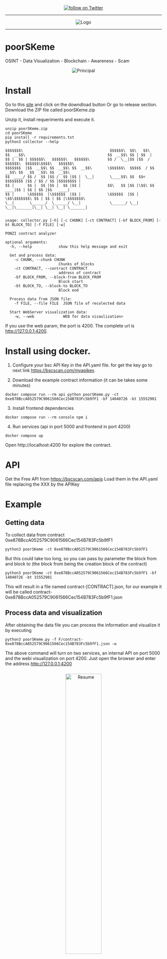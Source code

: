 <div align="center" style="margin-bottom: 10px;">
    <a href="https://twitter.com/intent/follow?screen_name=kennbroorg">
	<img alt="follow on Twitter" src="https://img.shields.io/twitter/follow/kennbroorg.svg?label=follow%20&style=for-the-badge&logo=twitter&labelColor=abcdef&color=1da1f2">
    </a>
</div>

---

<div align="center">
    <img alt="Logo" src="https://kennbroorg.gitlab.io/poorskeme-page/img/poorSKeme-logo.png">
</div>

---
# poorSKeme

OSINT - Data Visualization - Blockchain - Awareness - Scam

<div align="center">
    <img alt="Principal" src="https://kennbroorg.gitlab.io/poorskeme-page/img/principal.png">
</div>

# Install
Go to this [site](https://kennbroorg.gitlab.io/poorskeme-page/) and click on the downdload button
Or go to release section. Download the ZIP file called poorSKeme.zip

Unzip it, install requeriments and execute it.

``` shell
unzip poorSKeme.zip
cd poorSKeme
pip install -r requirements.txt
python3 collector --help
```
```
$$$$$$$\                                       $$$$$$\  $$\   $$\
$$  __$$\                                     $$  __$$\ $$ | $$  |
$$ |  $$ | $$$$$$\   $$$$$$\   $$$$$$\        $$ /  \__|$$ |$$  / $$$$$$\  $$$$$$\$$$$\   $$$$$$\
$$$$$$$  |$$  __$$\ $$  __$$\ $$  __$$\       \$$$$$$\  $$$$$  / $$  __$$\ $$  _$$  _$$\ $$  __$$\
$$  ____/ $$ /  $$ |$$ /  $$ |$$ |  \__|       \____$$\ $$  $$<  $$$$$$$$ |$$ / $$ / $$ |$$$$$$$$ |
$$ |      $$ |  $$ |$$ |  $$ |$$ |            $$\   $$ |$$ |\$$\ $$   ____|$$ | $$ | $$ |$$   ____|
$$ |      \$$$$$$  |\$$$$$$  |$$ |            \$$$$$$  |$$ | \$$\$$$$$$$\ $$ | $$ | $$ |\$$$$$$$\
\__|       \______/  \______/ \__|             \______/ \__|  \__|\_______|\__| \__| \__| \_______|


usage: collector.py [-h] [-c CHUNK] [-ct CONTRACT] [-bf BLOCK_FROM] [-bt BLOCK_TO] [-f FILE] [-w]

PONZI contract analyzer

optional arguments:
  -h, --help            show this help message and exit

  Get and process data:
    -c CHUNK, --chunk CHUNK 
                        Chunks of blocks
    -ct CONTRACT, --contract CONTRACT
                        address of contract
    -bf BLOCK_FROM, --block-from BLOCK_FROM
                        Block start
    -bt BLOCK_TO, --block-to BLOCK_TO
                        Block end

  Process data from JSON file:
    -f FILE, --file FILE  JSON file of recolected data

  Start WebServer visualization data:
    -w, --web             WEB for data visaulization>
```
If you use the web param, the port is 4200. The complete url is http://127.0.0.1:4200.

# Install using docker.

1. Configure your bsc API Key in the API.yaml file. for get the key go to next link https://bscscan.com/myapikey.

2. Download the example contract information (it can be takes some minutes)

``` shell
docker compose run --rm api python poorSKeme.py -ct 0xe878BccA052579C9061566Cec154B783Fc5b9fF1 -bf 14040726 -bt 15552901
```

3. Install frontend dependencies

``` shell
docker compose run --rm console npm i
```

4. Run services (api in port 5000 and frontend in port 4200)

``` shell
docker compose up
```

Open http://localhost:4200 for explore the contract.

# API
Get the Free API from https://bscscan.com/apis 
Load them in the API.yaml file replacing the XXX by the APIKey

# Example
## Getting data
To collect data from contract 0xe878BccA052579C9061566Cec154B783Fc5b9fF1
```
python3 poorSKeme -ct 0xe878BccA052579C9061566Cec154B783Fc5b9fF1
```
But this could take too long, so you can pass by parameter the block from and block to (the block from being the creation block of the contract)
```
python3 poorSKeme -ct 0xe878BccA052579C9061566Cec154B783Fc5b9fF1 -bf 14040726 -bt 15552901
```
This will result in a file named contract-[CONTRACT].json, for our example it will be called contract-0xe878BccA052579C9061566Cec154B783Fc5b9fF1.json

## Process data and visualization
After obtaining the data file you can process the information and visualize it by executing
```
python3 poorSKeme.py -f F/contract-0xe878BccA052579C9061566Cec154B783Fc5b9fF1.json -w
```
The above command will turn on two services, an internal API on port 5000 and the webi visualization on port 4200. Just open the browser and enter the address http://127.0.0.1:4200

<p float="left" style="text-align: center;">
  <img alt="Resume" src="https://kennbroorg.gitlab.io/poorskeme-page/img/resume.png" style="width: 48%; margin: 10px;"/>
  <img alt="Detail" src="https://kennbroorg.gitlab.io/poorskeme-page/img/detail.png" style="width: 48%; margin: 10px;"/>
  <img alt="Code" src="https://kennbroorg.gitlab.io/poorskeme-page/img/code.png" style="width: 48%; margin: 10px;"/>
  <img alt="Diagram" src="https://kennbroorg.gitlab.io/poorskeme-page/img/diagram.png" style="width: 48%; margin: 10px;"/>
</p>

<div align="center">
    <img alt="Distribution" src="https://kennbroorg.gitlab.io/poorskeme-page/img/bkg_poorSKeme.png"/>
</div>

# Disclaimer
This is a young project, started in mid-March 2022, so it may contain errors.
For now, it only works with the Binance blockchain.
Over time, and with feedback, the project will grow and bugs will be fixed, but it is a personal project and the time dedicated to it is undetermined.

# Disclaimer
This is a young project, started in mid-March 2022, so it may contain errors.
For now, it only works with the Binance blockchain.
Over time, and with feedback, the project will grow and bugs will be fixed, but it is a personal project and the time dedicated to it is undetermined.

# Disclaimer
This is a young project, started in mid-March 2022, so it may contain errors.
For now, it only works with the Binance blockchain.
Over time, and with feedback, the project will grow and bugs will be fixed, but it is a personal project and the time dedicated to it is undetermined.

> I posted the disclaimer three times, maybe you will read it even once

# Simple Roadmap
- [X] Binance Blockchain support
- [X] Data collect
- [X] Visualization
- [ ] Ethereum Blockchain support
- [ ] Automatic anomaly detection
- [X] Early detection of scams

...
...
...

- [ ] Traceability
- [ ] Wallet identification

These last two points of the roadmap are subject to a lot of research, but nothing is impossible.
